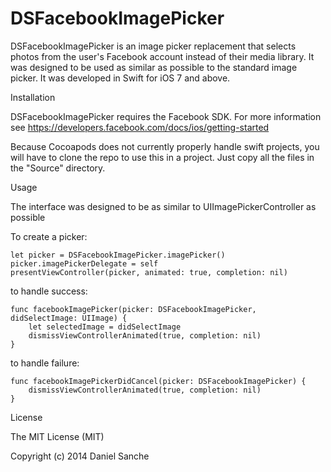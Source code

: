 DSFacebookImagePicker
=====================

DSFacebookImagePicker is an image picker replacement that selects photos from the user's Facebook account instead of their media library. It was designed to be used as similar as possible to the standard image picker. It was developed in Swift for iOS 7 and above.
 

Installation

DSFacebookImagePicker requires the Facebook SDK. For more information see https://developers.facebook.com/docs/ios/getting-started

Because Cocoapods does not currently properly handle swift projects, you will have to clone the repo to use this in a project. Just copy all the files in the "Source" directory.



Usage

The interface was designed to be as similar to UIImagePickerController as possible

To create a picker:

```
let picker = DSFacebookImagePicker.imagePicker()
picker.imagePickerDelegate = self
presentViewController(picker, animated: true, completion: nil)
```

to handle success:

```
func facebookImagePicker(picker: DSFacebookImagePicker, didSelectImage: UIImage) {
    let selectedImage = didSelectImage
    dismissViewControllerAnimated(true, completion: nil)
}

```

to handle failure:
```
func facebookImagePickerDidCancel(picker: DSFacebookImagePicker) {
    dismissViewControllerAnimated(true, completion: nil)
}
```

License

The MIT License (MIT)

Copyright (c) 2014 Daniel Sanche

